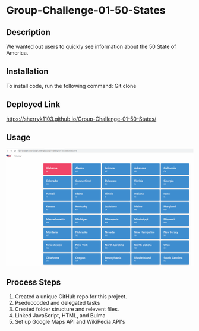 # Group-Challenge-01-50-States

## Description

We wanted out users to quickly see information about the 50 State of America.

## Installation

To install code, run the following command:
Git clone <paste SSH key>

## Deployed Link

https://sherryk1103.github.io/Group-Challenge-01-50-States/

## Usage

![50-STATES-SCREENSHOT](./assets/IMG/50-STATES-SCREENSHOT.png)

## Process Steps

1. Created a unique GitHub repo for this project.
2. Pseduocoded and delegated tasks
3. Created folder structure and relevent files.
4. Linked JavaScript, HTML, and Bulma
5. Set up Google Maps API and WikiPedia API's
